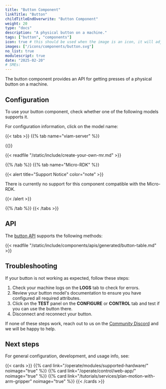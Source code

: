 ```yaml
---
title: "Button Component"
linkTitle: "Button"
childTitleEndOverwrite: "Button Component"
weight: 20
type: "docs"
description: "A physical button on a machine."
tags: ["button", "components"]
icon: true # this should be used when the image is an icon, it will adjust the sizing and object-fit
images: ["/icons/components/button.svg"]
no_list: true
modulescript: true
date: "2025-02-20"
# SMEs:
---
```


The button component provides an API for getting presses of a physical button on a machine.

## Configuration

To use your button component, check whether one of the following models supports it.

For configuration information, click on the model name:

{{< tabs >}}
{{% tab name="viam-server" %}}

{{<resources api="rdk:component:button" type="component" no-intro="true">}}

{{< readfile "/static/include/create-your-own-mr.md" >}}

{{% /tab %}}
{{% tab name="Micro-RDK" %}}

{{< alert title="Support Notice" color="note" >}}

There is currently no support for this component compatible with the Micro-RDK.

{{< /alert >}}

{{% /tab %}}
{{< /tabs >}}

## API

The [button API](/dev/reference/apis/components/button/) supports the following methods:

{{< readfile "/static/include/components/apis/generated/button-table.md" >}}

## Troubleshooting

If your button is not working as expected, follow these steps:

1. Check your machine logs on the **LOGS** tab to check for errors.
1. Review your button model's documentation to ensure you have configured all required attributes.
1. Click on the **TEST** panel on the **CONFIGURE** or **CONTROL** tab and test if you can use the button there.
1. Disconnect and reconnect your button.

If none of these steps work, reach out to us on the [Community Discord](https://discord.gg/viam) and we will be happy to help.

## Next steps

For general configuration, development, and usage info, see:

{{< cards >}}
{{% card link="/operate/modules/supported-hardware/" noimage="true" %}}
{{% card link="/operate/control/web-app/" noimage="true" %}}
{{% card link="/tutorials/services/plan-motion-with-arm-gripper" noimage="true" %}}
{{< /cards >}}
